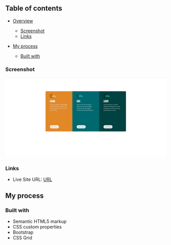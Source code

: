 
## Table of contents

- [Overview](#overview)

  - [Screenshot](#screenshot)
  - [Links](#links)
- [My process](#my-process)
  - [Built with](#built-with)



### Screenshot

![](./screenshot.jpg)

### Links


- Live Site URL: [URL](https://jacobm2000.github.io/3-column-preview-card/)

## My process

### Built with

- Semantic HTML5 markup
- CSS custom properties
- Bootstrap
- CSS Grid

